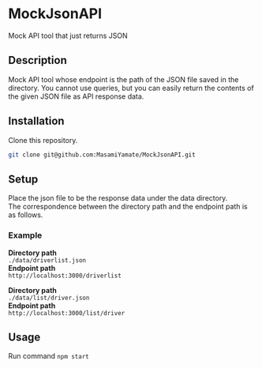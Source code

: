 # MockJsonAPI

Mock API tool that just returns JSON

## Description

Mock API tool whose endpoint is the path of the JSON file saved in the directory.
You cannot use queries, but you can easily return the contents of the given JSON file as API response data.

## Installation
Clone this repository.
```sh
git clone git@github.com:MasamiYamate/MockJsonAPI.git
```

## Setup
Place the json file to be the response data under the data directory.  
The correspondence between the directory path and the endpoint path is as follows.  
  
### Example
**Directory path**  
``./data/driverlist.json``  
**Endpoint path**  
``http://localhost:3000/driverlist``  

**Directory path**  
``./data/list/driver.json``  
**Endpoint path**  
``http://localhost:3000/list/driver``

## Usage
Run command
``npm start``